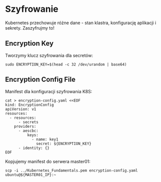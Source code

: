 # Szyfrowanie

Kubernetes przechowuje różne dane - stan klastra, konfigurację aplikacji i sekrety. Zaszyfrujmy to!

## Encryption Key
Tworzymy klucz szyfrowania dla secretów:
```
sudo ENCRYPTION_KEY=$(head -c 32 /dev/urandom | base64)
```
## Encryption Config File

Manifest dla konfiguracji szyfrowania K8S:
```
cat > encryption-config.yaml <<EOF
kind: EncryptionConfig
apiVersion: v1
resources:
  - resources:
      - secrets
    providers:
      - aescbc:
          keys:
            - name: key1
              secret: ${ENCRYPTION_KEY}
      - identity: {}
EOF
```
Kopjujemy manifest do serwera master01:
```
scp -i ../Kubernetes_Fundamentals.pem encryption-config.yaml ubuntu@${MASTER01_IP}:~
```
